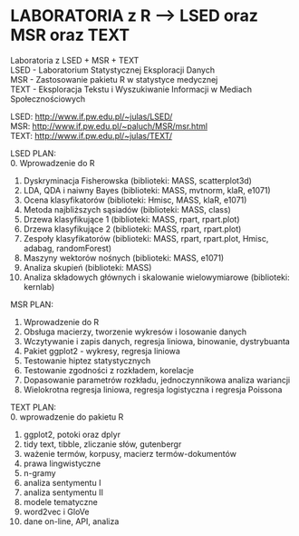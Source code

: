# LABORATORIA z R --> LSED oraz MSR oraz TEXT
Laboratoria z LSED + MSR + TEXT <br />
LSED - Laboratorium Statystycznej Eksploracji Danych <br />
MSR - Zastosowanie pakietu R w statystyce medycznej <br />
TEXT - Eksploracja Tekstu i Wyszukiwanie Informacji w Mediach Społecznościowych <br />

LSED: http://www.if.pw.edu.pl/~julas/LSED/ <br />
MSR: http://www.if.pw.edu.pl/~paluch/MSR/msr.html <br />
TEXT: http://www.if.pw.edu.pl/~julas/TEXT/ <br />

LSED PLAN: <br />
 0. Wprowadzenie do R
1. Dyskryminacja Fisherowska    (biblioteki: MASS, scatterplot3d)
2. LDA, QDA i naiwny Bayes      (biblioteki: MASS, mvtnorm, klaR, e1071)
3. Ocena klasyfikatorów         (biblioteki: Hmisc, MASS, klaR, e1071)
4. Metoda najbliższych sąsiadów (biblioteki: MASS, class)
5. Drzewa klasyfikujące 1       (biblioteki: MASS, rpart, rpart.plot)
6. Drzewa klasyfikujące 2       (biblioteki: MASS, rpart, rpart.plot)
7. Zespoły klasyfikatorów       (biblioteki: MASS, rpart, rpart.plot, Hmisc, adabag, randomForest) 
8. Maszyny wektorów nośnych     (biblioteki: MASS, e1071) 
9. Analiza skupień              (biblioteki: MASS)
10. Analiza składowych głównych i skalowanie wielowymiarowe (biblioteki: kernlab) <br /> 

MSR PLAN:
1. Wprowadzenie do R
2. Obsługa macierzy, tworzenie wykresów i losowanie danych
3. Wczytywanie i zapis danych, regresja liniowa, binowanie, dystrybuanta
4. Pakiet ggplot2 - wykresy, regresja liniowa
5. Testowanie hiptez statystycznych
6. Testowanie zgodności z rozkładem, korelacje
7. Dopasowanie parametrów rozkładu, jednoczynnikowa analiza wariancji
8. Wielokrotna regresja liniowa, regresja logistyczna i regresja Poissona <br />

TEXT PLAN:<br />
0. wprowadzenie do pakietu R
1. ggplot2, potoki oraz dplyr
2. tidy text, tibble, zliczanie słów, gutenbergr
3. ważenie termów, korpusy, macierz termów-dokumentów
4. prawa lingwistyczne
5. n-gramy
6. analiza sentymentu I
7. analiza sentymentu II
8. modele tematyczne
9. word2vec i GloVe
10. dane on-line, API, analiza <br />
